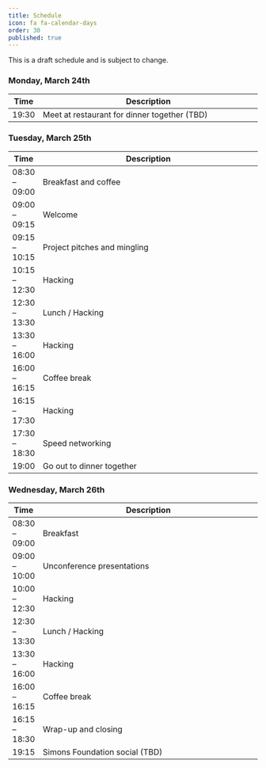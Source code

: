 ```yaml
---
title: Schedule
icon: fa fa-calendar-days
order: 30
published: true
---
```


This is a draft schedule and is subject to change.

<style>
table th:nth-of-type(2) {
    width: 99%;
}
</style>

### Monday, March 24th

| Time          | Description                                  |
| ------------- | -------------------------------------------- |
| 19:30         | Meet at restaurant for dinner together (TBD) |

### Tuesday, March 25th

| Time          | Description                  |
| ------------- | ---------------------------- |
| 08:30 – 09:00 | Breakfast and coffee         |
| 09:00 – 09:15 | Welcome                      |
| 09:15 – 10:15 | Project pitches and mingling |
| 10:15 – 12:30 | Hacking                      |
| 12:30 – 13:30 | Lunch / Hacking              |
| 13:30 – 16:00 | Hacking                      |
| 16:00 – 16:15 | Coffee break                 |
| 16:15 – 17:30 | Hacking                      |
| 17:30 – 18:30 | Speed networking             |
| 19:00         | Go out to dinner together    |

### Wednesday, March 26th

| Time          | Description                    |
| ------------- | ------------------------------ |
| 08:30 – 09:00 | Breakfast                      |
| 09:00 – 10:00 | Unconference presentations     |
| 10:00 – 12:30 | Hacking                        |
| 12:30 – 13:30 | Lunch / Hacking                |
| 13:30 – 16:00 | Hacking                        |
| 16:00 – 16:15 | Coffee break                   |
| 16:15 – 18:30 | Wrap-up and closing            |
| 19:15         | Simons Foundation social (TBD) |

